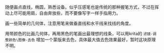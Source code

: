 随便画点直线，椭圆，熟悉设备。似乎压感笔也是传统的那种握笔方式，不过在挥动上尽可能用肩，自由奔放些，而不要像写字一样手指用力。

画一些简单的几何体，注意用笔来做垂直线和水平线来找线的角度。

用带颜色的比画几何体，再用黑色的笔画出最理想的线条，可以用krita的 `滤镜-调整颜色\图像-去色` 增加一个蒙版来去色，具体最大值去色效果最好，暂时这块原理不明。



